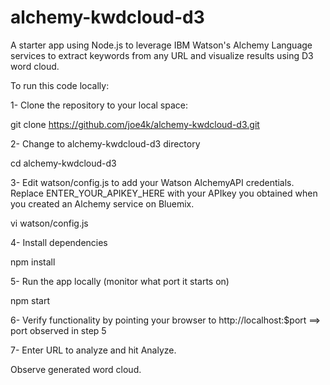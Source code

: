 # alchemy-kwdcloud-d3
A starter app using Node.js to leverage IBM Watson's Alchemy Language services to extract keywords from any URL and visualize results using D3 word cloud.

To run this code locally:

1- Clone the repository to your local space: 

git clone https://github.com/joe4k/alchemy-kwdcloud-d3.git

2- Change to alchemy-kwdcloud-d3 directory 

cd alchemy-kwdcloud-d3

3- Edit watson/config.js to add your Watson AlchemyAPI credentials. Replace ENTER_YOUR_APIKEY_HERE with your APIkey you obtained when you created an Alchemy service on Bluemix.

vi watson/config.js

4- Install dependencies

npm install

5- Run the app locally (monitor what port it starts on)

npm start

6- Verify functionality by pointing your browser to http://localhost:$port ==> port observed in step 5

7- Enter URL to analyze and hit Analyze.

Observe generated word cloud.
